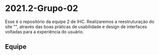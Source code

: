 # 2021.2-Grupo-02

Esse é o repositório da equipe 2 de IHC. Realizaremos a reestruturação do site "", através das boas práticas de usabilidade e design de interfaces voltadas para a experiência do usuário.

## Equipe
<!--
| Nome            | GitHub      | E-mail       | 
|-----------------|-------------|-------------|
| Kayro César | [kayrocesar](https://github.com/kayrocesar) |  |
| Gabriel Costa de Oliveira   | [GabrielCostaDeOliveira](https://github.com/GabrielCostaDeOliveira) | gabriel.costa513@gmail.com | 
| Adrian Soares  | [SwampTG](https://github.com/SwampTG) | adriansoareslps@gmail.com  |
| Gabriel Luiz   | [ggomesbr](https://github.com/ggomesbr) |  | 
| Fernando Vargas   | [SFernandoS](https://github.com/SFernandoS) | nandovargas7@gmail.com | 
| Thalisson Alves | [Thalisson-Alves](https://github.com/Thalisson-Alves) | thalisson2030@gmail.com |  
-->
